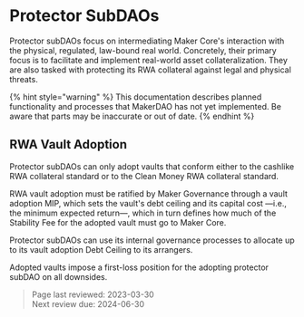 # Protector SubDAOs

Protector subDAOs focus on intermediating Maker Core's interaction with the physical, regulated, law-bound real world. Concretely, their primary focus is to facilitate and implement real-world asset collateralization. They are also tasked with protecting its RWA collateral against legal and physical threats.

{% hint style="warning" %}
This documentation describes planned functionality and processes that MakerDAO has not yet implemented. Be aware that parts may be inaccurate or out of date.
{% endhint %}

## RWA Vault Adoption

Protector subDAOs can only adopt vaults that conform either to the cashlike RWA collateral standard or to the Clean Money RWA collateral standard. 

RWA vault adoption must be ratified by Maker Governance through a vault adoption MIP, which sets the vault's debt ceiling and its capital cost &mdash;i.e., the minimum expected return&mdash;, which in turn defines how much of the Stability Fee for the adopted vault must go to Maker Core.

Protector subDAOs can use its internal governance processes to allocate up to its vault adoption Debt Ceiling to its arrangers.

Adopted vaults impose a first-loss position for the adopting protector subDAO on all downsides.

>Page last reviewed: 2023-03-30    
>Next review due: 2024-06-30    

